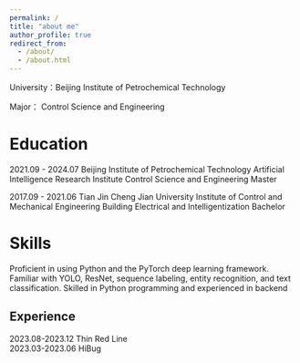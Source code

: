 ```yaml
---
permalink: /
title: "about me"
author_profile: true
redirect_from: 
  - /about/
  - /about.html
---
```


University：Beijing Institute of Petrochemical Technology <br>

Major： Control Science and Engineering

Education
======
2021.09 - 2024.07   Beijing Institute of Petrochemical Technology    Artificial Intelligence Research Institute    Control Science and Engineering    Master <br>

2017.09 - 2021.06   Tian Jin Cheng Jian University    Institute of Control and Mechanical Engineering    Building Electrical and Intelligentization    Bachelor<br>

Skills 
======
Proficient in using Python and the PyTorch deep learning framework. Familiar with YOLO, ResNet, sequence 
labeling, entity recognition, and text classification. Skilled in Python programming and experienced in backend 

Experience
------
2023.08-2023.12          Thin Red Line<br>
2023.03-2023.06          HiBug
